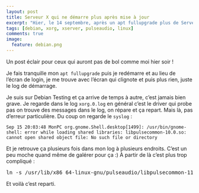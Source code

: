 ```yaml
---
layout: post
title: Serveur X qui ne démarre plus après mise à jour
excerpt: "Hier, le 14 septembre, après un apt fullupgrade plus de Serveur X et pas d’erreur dans le log xorg"
tags: [debian, xorg, xserver, pulseaudio, linux]
comments: true
image:
  feature: debian.png
---
```


Un post éclair pour ceux qui auront pas de bol comme moi hier soir !

Je fais tranquille mon `apt fullupgrade` puis je redémarre et au lieu de l’écran de login, je me trouve avec l’écran qui clignote et puis plus rien, juste le log de démarrage.

Je suis sur Debian Testing et ça arrive de temps à autre, c’est jamais bien grave. Je regarde dans le log `xorg.0.log` en général c’est le driver qui probe pas on trouve des messages dans le log, on répare et ça repart. Mais là, pas d’erreur particulière. Du coup on regarde le `syslog` :

```
Sep 15 20:03:48 MonPC org.gnome.Shell.desktop[1499]: /usr/bin/gnome-shell: error while loading shared libraries: libpulsecommon-10.0.so: cannot open shared object file: No such file or directory
```

Et je retrouve ça plusieurs fois dans mon log à plusieurs endroits. C’est un peu moche quand même de galérer pour ça :)
À partir de là c’est plus trop compliqué :

<pre class="console">
ln -s /usr/lib/x86_64-linux-gnu/pulseaudio/libpulsecommon-11.0.so /usr/lib/x86_64-linux-gnu/pulseaudio/libpulsecommon-10.0.so
</pre>

Et voilà c’est reparti.
